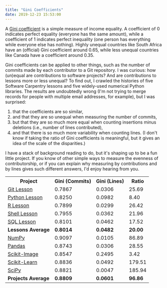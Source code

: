 ```yaml
---
title: "Gini Coefficients"
date: 2019-12-23 15:53:00
---
```


A [Gini coefficient](https://en.wikipedia.org/wiki/Gini_coefficient)
is a simple measure of income equality.
A coefficient of 0 indicates perfect equality (everyone has the same amount),
while a coefficient of 1 indicates perfect inequality
(one person has everything while everyone else has nothing).
Highly unequal countries like South Africa have an (official) Gini coefficient around 0.65,
while less unequal countries like Canada have a coefficient around 0.35.

Gini coefficients can be applied to other things,
such as the number of commits made by each contributor to a Git repository.
I was curious:
how (un)equal are contributions to software projects?
And are contributions to lessons more or less unequal?
To find out,
I crawled the histories of five Software Carpentry lessons
and five widely-used numerical Python libraries.
The results are undoubtedly wrong
(I'm not trying to merge records for people with multiple email addresses, for example),
but I was surprised:

1.  that the coefficients are so similar,
2.  and that they are so unequal when measuring the number of commits,
3.  but that they are so much more equal when counting insertions minus deletions
    (i.e., number of lines contributed),
4.  and that there is so much more variability when counting lines.
    (I don't know if taking the ratio of Gini coefficients is meaningful,
    but it gives an idea of the scale of the disparities.)

I have a stack of background reading to do,
but it's shaping up to be a fun little project.
If you know of other simple ways to measure the evenness of contributorship,
or if you can explain why measuring by contributions and by lines gives such different answers,
I'd enjoy hearing from you.

<table>
  <tr>
    <th>Project</th>
    <th>Gini (Commits)</th>
    <th>Gini (Lines)</th>
    <th>Ratio</th>
  </tr>
  <tr>
    <td><a href="https://github.com/swcarpentry/git-novice/">Git Lesson</a></td>
    <td class="right">0.7867</td>
    <td class="right">0.0306</td>
    <td class="right">25.69</td>
  </tr>
  <tr>
    <td><a href="https://github.com/swcarpentry/python-novice-gapminder/">Python Lesson</a></td>
    <td class="right">0.8250</td>
    <td class="right">0.0982</td>
    <td class="right">8.40</td>
  </tr>
  <tr>
    <td><a href="https://github.com/swcarpentry/r-novice-gapminder/">R Lesson</a></td>
    <td class="right">0.7899</td>
    <td class="right">0.0299</td>
    <td class="right">26.42</td>
  </tr>
  <tr>
    <td><a href="https://github.com/swcarpentry/shell-novice/">Shell Lesson</a></td>
    <td class="right">0.7955</td>
    <td class="right">0.0362</td>
    <td class="right">21.96</td>
  </tr>
  <tr>
    <td><a href="https://github.com/swcarpentry/sql-novice-survey/">SQL Lesson</a></td>
    <td class="right">0.8101</td>
    <td class="right">0.0462</td>
    <td class="right">17.52</td>
  </tr>
  <tr>
    <td><strong>Lessons Average</strong></td>
    <td class="right"><strong>0.8014</strong></td>
    <td class="right"><strong>0.0482</strong></td>
    <td class="right"><strong>20.00</strong></td>
  </tr>
  <tr>
    <td><a href="https://github.com/numpy/numpy/">NumPy</a></td>
    <td class="right">0.9097</td>
    <td class="right">0.0105</td>
    <td class="right">86.89</td>
  </tr>
  <tr>
    <td><a href="https://github.com/pandas-dev/pandas/">Pandas</a></td>
    <td class="right">0.8743</td>
    <td class="right">0.0306</td>
    <td class="right">28.55</td>
  </tr>
  <tr>
    <td><a href="https://github.com/scikit-image/scikit-image/">Scikit-Image</a></td>
    <td class="right">0.8547</td>
    <td class="right">0.2495</td>
    <td class="right">3.42</td>
  </tr>
  <tr>
    <td><a href="https://github.com/scikit-learn/scikit-learn/">Scikit-Learn</a></td>
    <td class="right">0.8836</td>
    <td class="right">0.0492</td>
    <td class="right">179.51</td>
  </tr>
  <tr>
    <td><a href="https://github.com/scipy/scipy/">SciPy</a></td>
    <td class="right">0.8821</td>
    <td class="right">0.0047</td>
    <td class="right">185.94</td>
  </tr>
  <tr>
    <td><strong>Projects Average</strong></td>
    <td class="right"><strong>0.8809</strong></td>
    <td class="right"><strong>0.0601</strong></td>
    <td class="right"><strong>96.86</strong></td>
  </tr>
</table>
